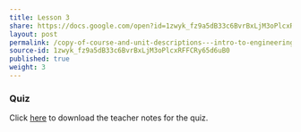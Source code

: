 ```yaml
---
title: Lesson 3
share: https://docs.google.com/open?id=1zwyk_fz9a5dB33c6BvrBxLjM3oPlcxRFFCRy65d6uB0
layout: post
permalink: /copy-of-course-and-unit-descriptions---intro-to-engineering-de-only-copy/
source-id: 1zwyk_fz9a5dB33c6BvrBxLjM3oPlcxRFFCRy65d6uB0
published: true
weight: 3
---
```


### Quiz

Click <a href ="https://docs.google.com/document/d/19XSz-Mllvg-ksLRcO_gNTlRt-0ONwRUMjvOItv-uRpY/edit?usp=sharing" target="_blank">here</a> to download the teacher notes for the quiz.